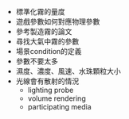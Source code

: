 - 標準化霧的量度
- 遊戲參數如何對應物理參數
- 參考製造霧的論文
- 尋找大氣中霧的參數
- 場景condition的定義
- 參數不要太多
- 濕度、濃度、風速、水珠顆粒大小
- 光線會有散射的情況
	- lighting probe
	- volume rendering
	- participating media
